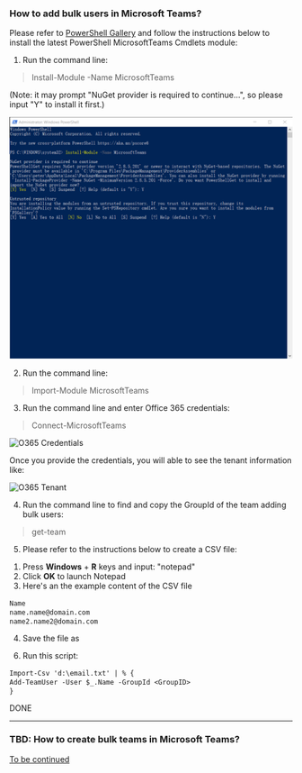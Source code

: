 ### How to add bulk users in Microsoft Teams?
Please refer to [PowerShell Gallery](https://www.powershellgallery.com/packages/MicrosoftTeams/) and follow the instructions below to install the latest PowerShell MicrosoftTeams Cmdlets module:
1. Run the command line:
  > Install-Module -Name MicrosoftTeams

(Note: it may prompt "NuGet provider is required to continue...", so please input "Y" to install it first.)

![Teams Module](https://github.com/PeterWxin/powershell/blob/master/MicrosoftTeams/Screenshots/PowerShell_Teams01.png "Install teams module")

2. Run the command line:
  > Import-Module MicrosoftTeams
  
3. Run the command line and enter Office 365 credentials:
  > Connect-MicrosoftTeams

![O365 Credentials](https://flexmind.co/wp-content/uploads/2020/02/image-11.png "name & password")

Once you provide the credentials, you will able to see the tenant information like:

![O365 Tenant](https://flexmind.co/wp-content/uploads/2020/02/image-12.png "Tenant information")

4. Run the command line to find and copy the GroupId of the team adding bulk users:
  > get-team

5. Please refer to the instructions below to create a CSV file:
  1) Press **Windows** + **R** keys and input: "notepad"
  2) Click **OK** to launch Notepad
  3) Here's an the example content of the CSV file
  ```
  Name
  name.name@domain.com
  name2.name2@domain.com
  ```
  4) Save the file as 

6. Run this script:
```
Import-Csv 'd:\email.txt' | % { 
Add-TeamUser -User $_.Name -GroupId <GroupID>
} 
```
DONE

---
### TBD: How to create bulk teams in Microsoft Teams?
[To be continued](https://www.jijitechnologies.com/blogs/create-teams-microsoft-teams-powershell)
